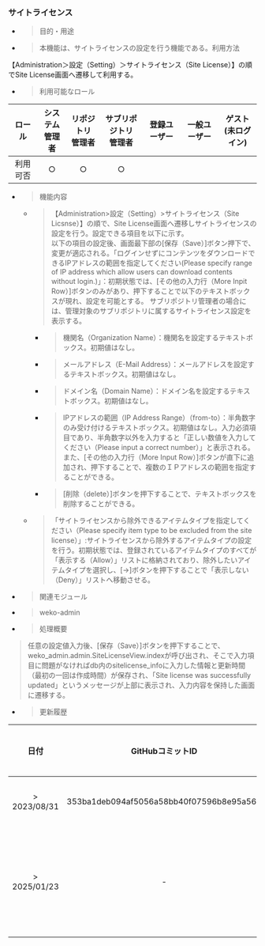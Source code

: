 ### サイトライセンス

  - > 目的・用途

<!-- end list -->

  - > 本機能は、サイトライセンスの設定を行う機能である。利用方法

【Administration＞設定（Setting）＞サイトライセンス（Site License）】の順でSite License画面へ遷移して利用する。

  - > 利用可能なロール

|ロール|システム<br>管理者|リポジトリ<br>管理者|サブリポジトリ<br>管理者|登録ユーザー|一般ユーザー|ゲスト<br>(未ログイン)|
|:---:|:---:|:---:|:---:|:---:|:---:|:---:|
|利用可否|○|○|○| | | |

  - > 機能内容
    
      - > 【Administration\>設定（Setting）\>サイトライセンス（Site Licsnse）】の順で、Site License画面へ遷移しサイトライセンスの設定を行う。設定できる項目を以下に示す。  
        > 以下の項目の設定後、画面最下部の\[保存（Save）\]ボタン押下で、変更が適応される。「ログインせずにコンテンツをダウンロードできるIPアドレスの範囲を指定してください(Please specify range of IP address which allow users can download contents without login.)」：初期状態では、\[その他の入力行（More Inpit Row）\]ボタンのみがあり、押下することで以下のテキストボックスが現れ、設定を可能とする。
        サブリポジトリ管理者の場合には、管理対象のサブリポジトリに属するサイトライセンス設定を表示する。
        
          - > 機関名（Organization Name）：機関名を設定するテキストボックス。初期値はなし。
        
          - > メールアドレス（E-Mail Address）：メールアドレスを設定するテキストボックス。初期値はなし。
        
          - > ドメイン名（Domain Name）：ドメイン名を設定するテキストボックス。初期値はなし。
        
          - > IPアドレスの範囲（IP Address Range）（from-to）：半角数字のみ受け付けるテキストボックス。初期値はなし。入力必須項目であり、半角数字以外を入力すると「正しい数値を入力してください（Please input a correct number）」と表示される。また、\[その他の入力行（More Input Row）\]ボタンが直下に追加され、押下することで、複数のＩＰアドレスの範囲を指定することができる。
        
          - > \[削除（delete）\]ボタンを押下することで、テキストボックスを削除することができる。
    
      - > 「サイトライセンスから除外できるアイテムタイプを指定してください（Please specify item type to be excluded from the site license）」:サイトライセンスから除外するアイテムタイプの設定を行う。初期状態では、登録されているアイテムタイプのすべてが「表示する（Allow）」リストに格納されており、除外したいアイテムタイプを選択し、\[→\]ボタンを押下することで「表示しない（Deny）」リストへ移動させる。

<!-- end list -->

  - > 関連モジュール

<!-- end list -->

  - > weko-admin

<!-- end list -->

  - > 処理概要

> 任意の設定値入力後、\[保存（Save）\]ボタンを押下することで、weko\_admin.admin.SiteLicenseView.indexが呼び出され、そこで入力項目に問題がなければdb内のsitelicense\_infoに入力した情報と更新時間（最初の一回は作成時間）が保存され、「Site license was successfully updated」というメッセージが上部に表示され、入力内容を保持した画面に遷移する。

  - > 更新履歴

|日付|GitHubコミットID|更新内容|
|:---:|:---:|:---:|
|> 2023/08/31|353ba1deb094af5056a58bb40f07596b8e95a562|初版作成|
|> 2025/01/23|-|サブリポジトリ対応|
